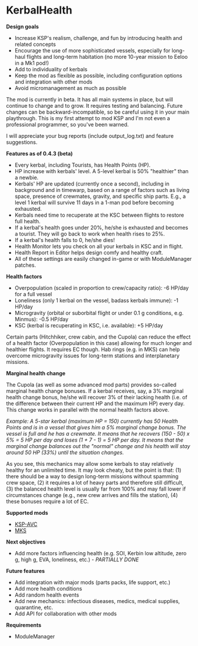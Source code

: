 # KerbalHealth

**Design goals**

- Increase KSP's realism, challenge, and fun by introducing health and related concepts
- Encourage the use of more sophisticated vessels, especially for long-haul flights and long-term habitation (no more 10-year mission to Eeloo in a Mk1 pod!)
- Add to individuality of kerbals
- Keep the mod as flexible as possible, including configuration options and integration with other mods
- Avoid micromanagement as much as possible

The mod is currently in beta. It has all main systems in place, but will continue to change and to grow. It requires testing and balancing. Future changes can be backward-incompatible, so be careful using it in your main playthrough. This is my first attempt to mod KSP and I'm not even a professional programmer, so you've been warned.

I will appreciate your bug reports (include output_log.txt) and feature suggestions.

**Features as of 0.4.3 (beta)**

- Every kerbal, including Tourists, has Health Points (HP).
- HP increase with kerbals' level. A 5-level kerbal is 50% "healthier" than a newbie.
- Kerbals' HP are updated (currently once a second), including in background and in timewarp, based on a range of factors such as living space, presence of crewmates, gravity, and specific ship parts. E.g., a level 1 kerbal will survive 11 days in a 1-man pod before becoming exhausted.
- Kerbals need time to recuperate at the KSC between flights to restore full health.
- If a kerbal's health goes under 20%, he/she is exhausted and becomes a tourist. They will go back to work when health rises to 25%.
- If a kerbal's health falls to 0, he/she dies!
- Health Monitor lets you check on all your kerbals in KSC and in flight.
- Health Report in Editor helps design comfy and healthy craft.
- All of these settings are easily changed in-game or with ModuleManager patches.

**Health factors**

- Overpopulation (scaled in proportion to crew/capacity ratio): -6 HP/day for a full vessel
- Loneliness (only 1 kerbal on the vessel, badass kerbals immune): -1 HP/day
- Microgravity (orbital or suborbital flight or under 0.1 g conditions, e.g. Minmus): -0.5 HP/day
- KSC (kerbal is recuperating in KSC, i.e. available): +5 HP/day

Certain parts (Hitchhiker, crew cabin, and the Cupola) can reduce the effect of a health factor (Overpopulation in this case) allowing for much longer and healthier flights. It requires EC though. Hab rings (e.g. in MKS) can help overcome microgravity issues for long-term stations and interplanetary missions.

**Marginal health change**

The Cupola (as well as some advanced mod parts) provides so-called marginal health change bonuses. If a kerbal receives, say, a 3% marginal health change bonus, he/she will recover 3% of their lacking health (i.e. of the difference between their current HP and the maximum HP) every day. This change works in parallel with the normal health factors above.

*Example: A 5-star kerbal (maximum HP = 150) currently has 50 Health Points and is in a vessel that gives him a 5% marginal change bonus. The vessel is full and he has a crewmate. It means that he recovers (150 - 50) x 5% = 5 HP per day and loses (1 + 7 - 1) = 5 HP per day. It means that the marginal change balances out the "normal" change and his health will stay around 50 HP (33%) until the situation changes.*

As you see, this mechanics may allow some kerbals to stay relatively healthy for an unlimited time. It may look cheaty, but the point is that: (1) there should be a way to design long-term missions without spamming crew space, (2) it requires a lot of heavy parts and therefore still difficult, (3) the balanced health level is usually far from 100% and may fall lower if circumstances change (e.g., new crew arrives and fills the station), (4) these bonuses require a lot of EC.

**Supported mods**

- [KSP-AVC](http://ksp-avc.cybutek.net)
- [MKS](https://github.com/BobPalmer/MKS)

**Next objectives**

- Add more factors influencing health (e.g. SOI, Kerbin low altitude, zero g, high g, EVA, loneliness, etc.) - *PARTIALLY DONE*

**Future features**

- Add integration with major mods (parts packs, life support, etc.)
- Add more health conditions
- Add random health events
- Add new mechanics: infectious diseases, medics, medical supplies, quarantine, etc.
- Add API for collaboration with other mods

**Requirements**

- ModuleManager

